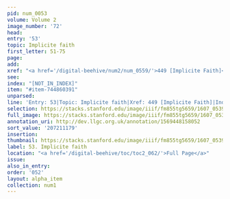 ```yaml
---
pid: num_0053
volume: Volume 2
image_number: '72'
head:
entry: '53'
topic: Implicite faith
first_letter: 51-75
page:
add:
xref: "<a href='/digital-beehive/num2/num_0559/'>449 [Implicite Faith]</a>"
see:
index: "[NOT_IN_INDEX]"
item: "#item-744860391"
unparsed:
line: 'Entry: 53|Topic: Implicite faith|Xref: 449 [Implicite Faith]|Index: [NOT_IN_INDEX]|#item-744860391'
selection: https://stacks.stanford.edu/image/iiif/fm855tg5659/1607_0539/806,1179,2984,580/full/0/default.jpg
full_image: https://stacks.stanford.edu/image/iiif/fm855tg5659/1607_0539/full/full/0/default.jpg
annotation_uri: http://dev.llgc.org.uk/annotation/1569448158052
sort_value: '207211179'
insertion:
thumbnail: https://stacks.stanford.edu/image/iiif/fm855tg5659/1607_0539/806,1179,600,180/250,/0/default.jpg
label: 53. Implicite faith
location: "<a href='/digital-beehive/toc/toc2_062/'>Full Page</a>"
issue:
also_in_entry:
order: '052'
layout: alpha_item
collection: num1
---
```

